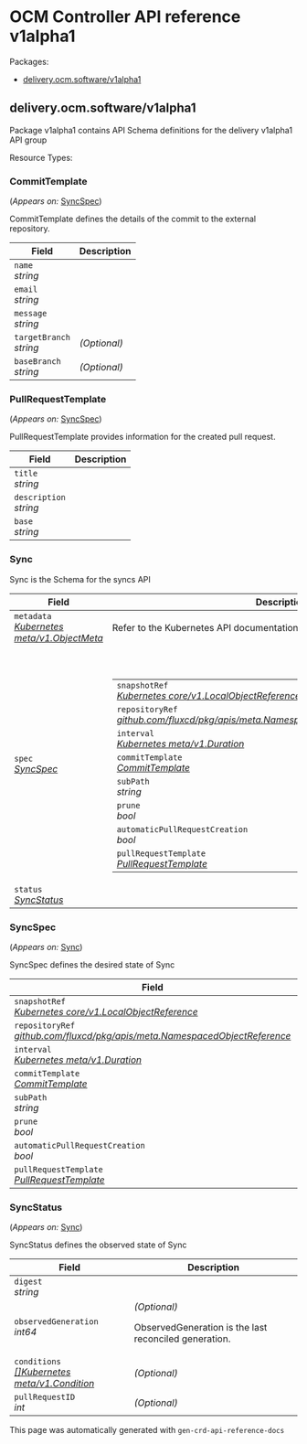 <h1>OCM Controller API reference v1alpha1</h1>
<p>Packages:</p>
<ul class="simple">
<li>
<a href="#delivery.ocm.software%2fv1alpha1">delivery.ocm.software/v1alpha1</a>
</li>
</ul>
<h2 id="delivery.ocm.software/v1alpha1">delivery.ocm.software/v1alpha1</h2>
<p>Package v1alpha1 contains API Schema definitions for the delivery v1alpha1 API group</p>
Resource Types:
<ul class="simple"></ul>
<h3 id="delivery.ocm.software/v1alpha1.CommitTemplate">CommitTemplate
</h3>
<p>
(<em>Appears on:</em>
<a href="#delivery.ocm.software/v1alpha1.SyncSpec">SyncSpec</a>)
</p>
<p>CommitTemplate defines the details of the commit to the external repository.</p>
<div class="md-typeset__scrollwrap">
<div class="md-typeset__table">
<table>
<thead>
<tr>
<th>Field</th>
<th>Description</th>
</tr>
</thead>
<tbody>
<tr>
<td>
<code>name</code><br>
<em>
string
</em>
</td>
<td>
</td>
</tr>
<tr>
<td>
<code>email</code><br>
<em>
string
</em>
</td>
<td>
</td>
</tr>
<tr>
<td>
<code>message</code><br>
<em>
string
</em>
</td>
<td>
</td>
</tr>
<tr>
<td>
<code>targetBranch</code><br>
<em>
string
</em>
</td>
<td>
<em>(Optional)</em>
</td>
</tr>
<tr>
<td>
<code>baseBranch</code><br>
<em>
string
</em>
</td>
<td>
<em>(Optional)</em>
</td>
</tr>
</tbody>
</table>
</div>
</div>
<h3 id="delivery.ocm.software/v1alpha1.PullRequestTemplate">PullRequestTemplate
</h3>
<p>
(<em>Appears on:</em>
<a href="#delivery.ocm.software/v1alpha1.SyncSpec">SyncSpec</a>)
</p>
<p>PullRequestTemplate provides information for the created pull request.</p>
<div class="md-typeset__scrollwrap">
<div class="md-typeset__table">
<table>
<thead>
<tr>
<th>Field</th>
<th>Description</th>
</tr>
</thead>
<tbody>
<tr>
<td>
<code>title</code><br>
<em>
string
</em>
</td>
<td>
</td>
</tr>
<tr>
<td>
<code>description</code><br>
<em>
string
</em>
</td>
<td>
</td>
</tr>
<tr>
<td>
<code>base</code><br>
<em>
string
</em>
</td>
<td>
</td>
</tr>
</tbody>
</table>
</div>
</div>
<h3 id="delivery.ocm.software/v1alpha1.Sync">Sync
</h3>
<p>Sync is the Schema for the syncs API</p>
<div class="md-typeset__scrollwrap">
<div class="md-typeset__table">
<table>
<thead>
<tr>
<th>Field</th>
<th>Description</th>
</tr>
</thead>
<tbody>
<tr>
<td>
<code>metadata</code><br>
<em>
<a href="https://kubernetes.io/docs/reference/generated/kubernetes-api/v1.19/#objectmeta-v1-meta">
Kubernetes meta/v1.ObjectMeta
</a>
</em>
</td>
<td>
Refer to the Kubernetes API documentation for the fields of the
<code>metadata</code> field.
</td>
</tr>
<tr>
<td>
<code>spec</code><br>
<em>
<a href="#delivery.ocm.software/v1alpha1.SyncSpec">
SyncSpec
</a>
</em>
</td>
<td>
<br/>
<br/>
<table>
<tr>
<td>
<code>snapshotRef</code><br>
<em>
<a href="https://kubernetes.io/docs/reference/generated/kubernetes-api/v1.19/#localobjectreference-v1-core">
Kubernetes core/v1.LocalObjectReference
</a>
</em>
</td>
<td>
</td>
</tr>
<tr>
<td>
<code>repositoryRef</code><br>
<em>
<a href="https://pkg.go.dev/github.com/fluxcd/pkg/apis/meta#NamespacedObjectReference">
github.com/fluxcd/pkg/apis/meta.NamespacedObjectReference
</a>
</em>
</td>
<td>
</td>
</tr>
<tr>
<td>
<code>interval</code><br>
<em>
<a href="https://pkg.go.dev/k8s.io/apimachinery/pkg/apis/meta/v1#Duration">
Kubernetes meta/v1.Duration
</a>
</em>
</td>
<td>
</td>
</tr>
<tr>
<td>
<code>commitTemplate</code><br>
<em>
<a href="#delivery.ocm.software/v1alpha1.CommitTemplate">
CommitTemplate
</a>
</em>
</td>
<td>
</td>
</tr>
<tr>
<td>
<code>subPath</code><br>
<em>
string
</em>
</td>
<td>
</td>
</tr>
<tr>
<td>
<code>prune</code><br>
<em>
bool
</em>
</td>
<td>
</td>
</tr>
<tr>
<td>
<code>automaticPullRequestCreation</code><br>
<em>
bool
</em>
</td>
<td>
<em>(Optional)</em>
</td>
</tr>
<tr>
<td>
<code>pullRequestTemplate</code><br>
<em>
<a href="#delivery.ocm.software/v1alpha1.PullRequestTemplate">
PullRequestTemplate
</a>
</em>
</td>
<td>
<em>(Optional)</em>
</td>
</tr>
</table>
</td>
</tr>
<tr>
<td>
<code>status</code><br>
<em>
<a href="#delivery.ocm.software/v1alpha1.SyncStatus">
SyncStatus
</a>
</em>
</td>
<td>
</td>
</tr>
</tbody>
</table>
</div>
</div>
<h3 id="delivery.ocm.software/v1alpha1.SyncSpec">SyncSpec
</h3>
<p>
(<em>Appears on:</em>
<a href="#delivery.ocm.software/v1alpha1.Sync">Sync</a>)
</p>
<p>SyncSpec defines the desired state of Sync</p>
<div class="md-typeset__scrollwrap">
<div class="md-typeset__table">
<table>
<thead>
<tr>
<th>Field</th>
<th>Description</th>
</tr>
</thead>
<tbody>
<tr>
<td>
<code>snapshotRef</code><br>
<em>
<a href="https://kubernetes.io/docs/reference/generated/kubernetes-api/v1.19/#localobjectreference-v1-core">
Kubernetes core/v1.LocalObjectReference
</a>
</em>
</td>
<td>
</td>
</tr>
<tr>
<td>
<code>repositoryRef</code><br>
<em>
<a href="https://pkg.go.dev/github.com/fluxcd/pkg/apis/meta#NamespacedObjectReference">
github.com/fluxcd/pkg/apis/meta.NamespacedObjectReference
</a>
</em>
</td>
<td>
</td>
</tr>
<tr>
<td>
<code>interval</code><br>
<em>
<a href="https://pkg.go.dev/k8s.io/apimachinery/pkg/apis/meta/v1#Duration">
Kubernetes meta/v1.Duration
</a>
</em>
</td>
<td>
</td>
</tr>
<tr>
<td>
<code>commitTemplate</code><br>
<em>
<a href="#delivery.ocm.software/v1alpha1.CommitTemplate">
CommitTemplate
</a>
</em>
</td>
<td>
</td>
</tr>
<tr>
<td>
<code>subPath</code><br>
<em>
string
</em>
</td>
<td>
</td>
</tr>
<tr>
<td>
<code>prune</code><br>
<em>
bool
</em>
</td>
<td>
</td>
</tr>
<tr>
<td>
<code>automaticPullRequestCreation</code><br>
<em>
bool
</em>
</td>
<td>
<em>(Optional)</em>
</td>
</tr>
<tr>
<td>
<code>pullRequestTemplate</code><br>
<em>
<a href="#delivery.ocm.software/v1alpha1.PullRequestTemplate">
PullRequestTemplate
</a>
</em>
</td>
<td>
<em>(Optional)</em>
</td>
</tr>
</tbody>
</table>
</div>
</div>
<h3 id="delivery.ocm.software/v1alpha1.SyncStatus">SyncStatus
</h3>
<p>
(<em>Appears on:</em>
<a href="#delivery.ocm.software/v1alpha1.Sync">Sync</a>)
</p>
<p>SyncStatus defines the observed state of Sync</p>
<div class="md-typeset__scrollwrap">
<div class="md-typeset__table">
<table>
<thead>
<tr>
<th>Field</th>
<th>Description</th>
</tr>
</thead>
<tbody>
<tr>
<td>
<code>digest</code><br>
<em>
string
</em>
</td>
<td>
</td>
</tr>
<tr>
<td>
<code>observedGeneration</code><br>
<em>
int64
</em>
</td>
<td>
<em>(Optional)</em>
<p>ObservedGeneration is the last reconciled generation.</p>
</td>
</tr>
<tr>
<td>
<code>conditions</code><br>
<em>
<a href="https://pkg.go.dev/k8s.io/apimachinery/pkg/apis/meta/v1#Condition">
[]Kubernetes meta/v1.Condition
</a>
</em>
</td>
<td>
<em>(Optional)</em>
</td>
</tr>
<tr>
<td>
<code>pullRequestID</code><br>
<em>
int
</em>
</td>
<td>
<em>(Optional)</em>
</td>
</tr>
</tbody>
</table>
</div>
</div>
<div class="admonition note">
<p class="last">This page was automatically generated with <code>gen-crd-api-reference-docs</code></p>
</div>
